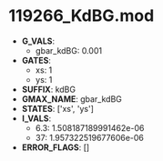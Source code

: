 # 119266_KdBG.mod

- **G_VALS**:
  - gbar_kdBG: 0.001
- **GATES**:
  - xs: 1
  - ys: 1
- **SUFFIX**: kdBG
- **GMAX_NAME**: gbar_kdBG
- **STATES**: ['xs', 'ys']
- **I_VALS**:
  - 6.3: 1.508187189991462e-06
  - 37: 1.957322519677606e-06
- **ERROR_FLAGS**: []
